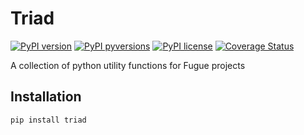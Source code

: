# Triad

[![PyPI version](https://img.shields.io/pypi/v/triad.svg)](https://pypi.python.org/pypi/triad/)
[![PyPI pyversions](https://img.shields.io/pypi/pyversions/triad.svg)](https://pypi.python.org/pypi/triad/)
[![PyPI license](https://img.shields.io/pypi/l/triad.svg)](https://pypi.python.org/pypi/triad/)
[![Coverage Status](https://coveralls.io/repos/github/fugue-project/triad/badge.svg)](https://coveralls.io/github/fugue-project/triad)

A collection of python utility functions for Fugue projects

## Installation
```
pip install triad
```

